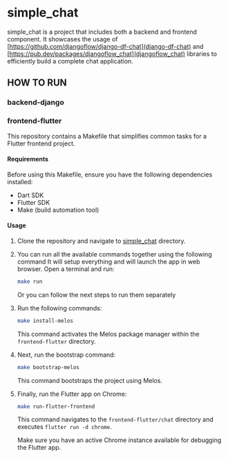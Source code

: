 # simple_chat

simple_chat is a project that includes both a backend and frontend component. It showcases the usage of [https://github.com/djangoflow/django-df-chat](django-df-chat) and [https://pub.dev/packages/djangoflow_chat](djangoflow_chat) libraries to efficiently build a complete chat application.

## HOW TO RUN

### backend-django

<!-- PUT INSTRUCTION HERE -->

### frontend-flutter

This repository contains a Makefile that simplifies common tasks for a Flutter frontend project.

#### Requirements

Before using this Makefile, ensure you have the following dependencies installed:

- Dart SDK
- Flutter SDK
- Make (build automation tool)

#### Usage

1. Clone the repository and navigate to [simple_chat](../simple_chat/) directory.
2. You can run all the available commands together using the following command
   It will setup everything and will launch the app in web browser.
   Open a terminal and run:

   ```bash
   make run
   ```

   Or you can follow the next steps to run them separately

3. Run the following commands:

   ```bash
   make install-melos
   ```

   This command activates the Melos package manager within the `frontend-flutter` directory.

4. Next, run the bootstrap command:

   ```bash
   make bootstrap-melos
   ```

   This command bootstraps the project using Melos.

5. Finally, run the Flutter app on Chrome:

   ```bash
   make run-flutter-frontend
   ```

   This command navigates to the `frontend-flutter/chat` directory and executes `flutter run -d chrome`.

   Make sure you have an active Chrome instance available for debugging the Flutter app.
